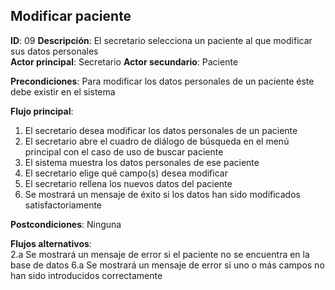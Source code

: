 ## Modificar paciente
 
**ID**: 09 **Descripción**: El secretario selecciona un paciente al que modificar sus datos personales  
**Actor principal**: Secretario
**Actor secundario**: Paciente
 
**Precondiciones**: Para modificar los datos personales de un paciente éste debe existir en el sistema
 
**Flujo principal**:
1. El secretario desea modificar los datos personales de un paciente
2. El secretario abre el cuadro de diálogo de búsqueda en el menú principal con el caso de uso de buscar paciente
3. El sistema muestra los datos personales de ese paciente
4. El secretario elige qué campo(s) desea modificar
5. El secretario rellena los nuevos datos del paciente
6. Se mostrará un mensaje de éxito si los datos han sido modificados satisfactoriamente
 
**Postcondiciones**:  Ninguna
 
**Flujos alternativos**:  
2.a Se mostrará un mensaje de error si el paciente no se encuentra en la base de datos
6.a Se mostrará un mensaje de error si uno o más campos no han sido introducidos correctamente  

